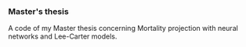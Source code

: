### Master's thesis

A code of my Master thesis concerning Mortality projection with neural networks and Lee-Carter models.  
